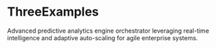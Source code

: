 # ThreeExamples
Advanced predictive analytics engine orchestrator leveraging real-time intelligence and adaptive auto-scaling for agile enterprise systems.
